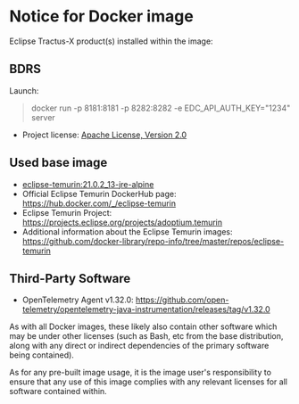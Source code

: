 # Notice for Docker image

Eclipse Tractus-X product(s) installed within the image:

## BDRS

Launch:

> docker run -p 8181:8181 -p 8282:8282 -e EDC_API_AUTH_KEY="1234" server

- Project license: [Apache License, Version 2.0](https://github.com/eclipse-tractusx/tractusx-edc/blob/main/LICENSE)

## Used base image

- [eclipse-temurin:21.0.2_13-jre-alpine](https://github.com/adoptium/containers)
- Official Eclipse Temurin DockerHub page: <https://hub.docker.com/_/eclipse-temurin>
- Eclipse Temurin Project: <https://projects.eclipse.org/projects/adoptium.temurin>
- Additional information about the Eclipse Temurin
  images: <https://github.com/docker-library/repo-info/tree/master/repos/eclipse-temurin>

## Third-Party Software

- OpenTelemetry Agent v1.32.0: <https://github.com/open-telemetry/opentelemetry-java-instrumentation/releases/tag/v1.32.0>

As with all Docker images, these likely also contain other software which may be under other licenses (such as Bash, etc
from the base distribution, along with any direct or indirect dependencies of the primary software being contained).

As for any pre-built image usage, it is the image user's responsibility to ensure that any use of this image complies
with any relevant licenses for all software contained within.
